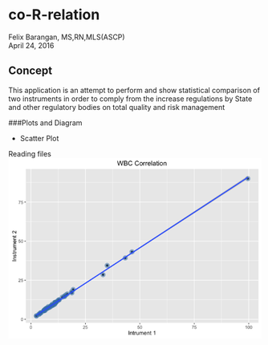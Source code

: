 # co-R-relation
Felix Barangan, MS,RN,MLS(ASCP)  
April 24, 2016  
        
## Concept
This application is an attempt to perform and show statistical comparison of two instruments in order to comply from the increase regulations by State and other regulatory bodies on total quality and risk management
                                   
###Plots and Diagram
* Scatter Plot

        
Reading files
![](coRelation_files/figure-html/load_file-1.png)<!-- -->




              
        
